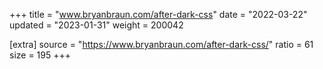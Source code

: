 +++
title = "www.bryanbraun.com/after-dark-css"
date = "2022-03-22"
updated = "2023-01-31"
weight = 200042

[extra]
source = "https://www.bryanbraun.com/after-dark-css/"
ratio = 61
size = 195
+++
